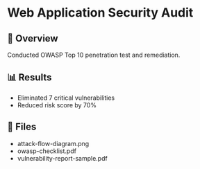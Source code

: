# Web Application Security Audit

## 📜 Overview
Conducted OWASP Top 10 penetration test and remediation.

## 📊 Results
- Eliminated 7 critical vulnerabilities
- Reduced risk score by 70%

## 📂 Files
- attack-flow-diagram.png
- owasp-checklist.pdf
- vulnerability-report-sample.pdf
